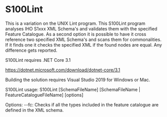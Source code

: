 # S100Lint
This is a variation on the UNIX Lint program. This S100Lint program analyses IHO S1xxx XML Schema's and 
validates them with the specified Feature Catalogue. As a second option it is possible to have it cross 
reference two specified XML Schema's and scans them for commonalities. If it finds one it checks the 
specified XML if the found nodes are equal. Any difference gets reported. 

S100Lint requires .NET Core 3.1

https://dotnet.microsoft.com/download/dotnet-core/3.1

Building the solution requires Visual Studio 2019 for Windows or Mac.

S100Lint usage:
S100Lint [SchemaFileName] [SchemaFileName | FeatureCatalogueFileName] [options]

Options:
--fc: Checks if all the types included in the feature catalogue are defined in the XML schema.

